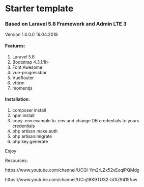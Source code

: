 <h1>Starter template</h1>

<h3>Based on Laravel 5.8 Framework and Admin LTE 3</h3>

Version 1.0.0.0 16.04.2019

<h4>Features:</h4>
<p>
  <ol>
    <li>Laravel 5.8</li>
    <li>Bootstrap 4.3.1/li>
    <li>Font Awesome</li>
    <li>vue-progressbar</li>
    <li>VueRouter</li>
    <li>vform</li>
    <li>momentjs</li>
  </ol>
</p>

<h4>Installation:</h4>
<p>
  <ol>
    <li>composer install</li>
    <li>npm install</li>
    <li>copy .env.example to .env and change DB credentials to yours credentials</li>
    <li>php artisan make:auth</li>
    <li>php artisan:migrate</li>
    <li>php key:generate</li>
  </ol>
</p

Enjoy

Resources:
<p>
https://www.youtube.com/channel/UCQI-Ym2rLZx52vEoqlPQMdg
</p>
<p>
https://www.youtube.com/channel/UCnj1BK9TU32-bOlZ9415fuw
</p>
